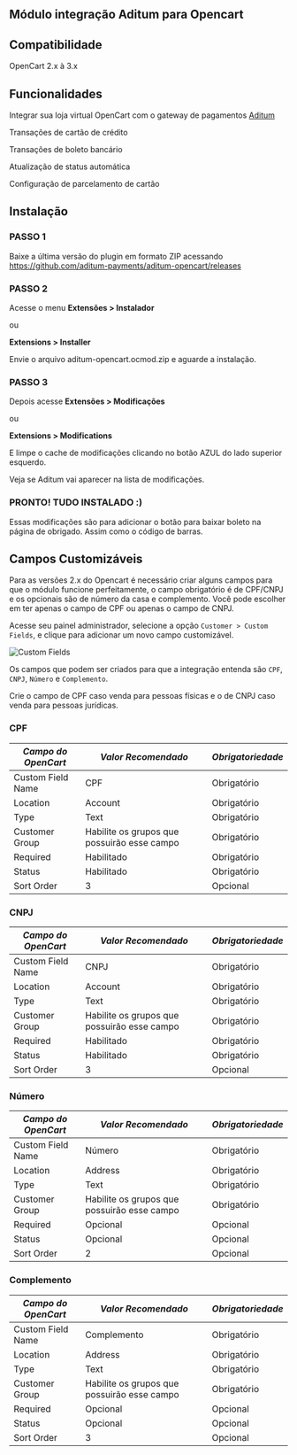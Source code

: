 ## Módulo integração Aditum para Opencart

## Compatibilidade

 OpenCart 2.x à 3.x

## Funcionalidades

 Integrar sua loja virtual OpenCart com o gateway de pagamentos [Aditum](http://aditum.com.br)

 Transações de cartão de crédito

 Transações de boleto bancário

 Atualização de status automática
 
 Configuração de parcelamento de cartão


## Instalação

### **PASSO 1**

Baixe a última versão do plugin em formato ZIP acessando https://github.com/aditum-payments/aditum-opencart/releases

### **PASSO 2**

Acesse o menu **Extensões > Instalador**

ou 

**Extensions > Installer**

Envie o arquivo aditum-opencart.ocmod.zip e aguarde a instalação.

### **PASSO 3**

Depois acesse **Extensões > Modificações**

ou 

**Extensions > Modifications**

E limpe o cache de modificações clicando no botão AZUL do lado superior esquerdo.

Veja se Aditum vai aparecer na lista de modificações.

### **PRONTO! TUDO INSTALADO :)**

Essas modificações são para adicionar o botão para baixar boleto na página de obrigado. Assim como o código de barras.

## Campos Customizáveis

Para as versões 2.x do Opencart é necessário criar alguns campos para que o módulo funcione perfeitamente, o campo obrigatório é de CPF/CNPJ e os opcionais são de número da casa e complemento.
Você pode escolher em ter apenas o campo de CPF ou apenas o campo de CNPJ.

Acesse seu painel administrador, selecione a opção `Customer > Custom Fields`, e clique para adicionar um novo campo customizável.

![Custom Fields](https://i.imgur.com/Enz7Vdf.png)

Os campos que podem ser criados para que a integração entenda são `CPF`, `CNPJ`, `Número` e `Complemento`.

Crie o campo de CPF caso venda para pessoas físicas e o de CNPJ caso venda para pessoas jurídicas.

### CPF

| *Campo do OpenCart* | *Valor Recomendado*                         | *Obrigatoriedade* |
|---------------------|---------------------------------------------|-------------------|
| Custom Field Name   | CPF                                         | Obrigatório       |
| Location            | Account                                     | Obrigatório       |
| Type                | Text                                        | Obrigatório       |
| Customer Group      | Habilite os grupos que possuirão esse campo | Obrigatório       |
| Required            | Habilitado                                  | Obrigatório       |
| Status              | Habilitado                                  | Obrigatório       |
| Sort Order          | 3                                           | Opcional          |


### CNPJ

| *Campo do OpenCart* | *Valor Recomendado*                         | *Obrigatoriedade* |
|---------------------|---------------------------------------------|-------------------|
| Custom Field Name   | CNPJ                                        | Obrigatório       |
| Location            | Account                                     | Obrigatório       |
| Type                | Text                                        | Obrigatório       |
| Customer Group      | Habilite os grupos que possuirão esse campo | Obrigatório       |
| Required            | Habilitado                                  | Obrigatório       |
| Status              | Habilitado                                  | Obrigatório       |
| Sort Order          | 3                                           | Opcional          |

### Número 

| *Campo do OpenCart* | *Valor Recomendado*                         | *Obrigatoriedade* |
|---------------------|---------------------------------------------|-------------------|
| Custom Field Name   | Número                                      | Obrigatório       |
| Location            | Address                                     | Obrigatório       |
| Type                | Text                                        | Obrigatório       |
| Customer Group      | Habilite os grupos que possuirão esse campo | Obrigatório       |
| Required            | Opcional                                    | Opcional          |
| Status              | Opcional                                    | Opcional          |
| Sort Order          | 2                                           | Opcional          |

### Complemento

| *Campo do OpenCart* | *Valor Recomendado*                         | *Obrigatoriedade* |
|---------------------|---------------------------------------------|-------------------|
| Custom Field Name   | Complemento                                 | Obrigatório       |
| Location            | Address                                     | Obrigatório       |
| Type                | Text                                        | Obrigatório       |
| Customer Group      | Habilite os grupos que possuirão esse campo | Obrigatório       |
| Required            | Opcional                                    | Opcional          |
| Status              | Opcional                                    | Opcional          |
| Sort Order          | 3                                           | Opcional          |


